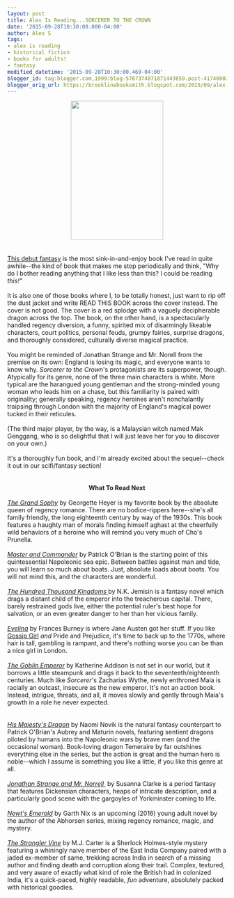 ```yaml
---
layout: post
title: Alex Is Reading...SORCERER TO THE CROWN
date: '2015-09-28T10:30:00.000-04:00'
author: Alex S
tags:
- alex is reading
- historical fiction
- books for adults!
- fantasy
modified_datetime: '2015-09-28T10:30:00.469-04:00'
blogger_id: tag:blogger.com,1999:blog-5767374071871443859.post-4174600203056717144
blogger_orig_url: https://brooklinebooksmith.blogspot.com/2015/09/alex-is-readingsorcerer-to-crown.html
---
```


<div dir="ltr" style="text-align: left;" trbidi="on"><div class="separator" style="clear: both; text-align: center;"><a href="https://ecx.images-amazon.com/images/I/91gIP4E2iIL.jpg" imageanchor="1" style="margin-left: 1em; margin-right: 1em;"><img border="0" src="https://ecx.images-amazon.com/images/I/91gIP4E2iIL.jpg" height="320" width="212" /></a></div><br /><br /><a href="https://www.brooklinebooksmith-shop.com/book/9780425283370">This debut fantasy</a> is the most sink-in-and-enjoy book I've read in quite awhile--the kind of book that makes me stop periodically and think, "Why do I bother reading anything that I like less than this? I could be reading <i>this!"</i> <br /><br />It is also one of those books where I, to be totally honest, just want to rip off the dust jacket and write READ THIS BOOK across the cover instead. The cover is not good. The cover is a red splodge with a vaguely decipherable dragon across the top. The book, on the other hand, is a spectacularly handled regency diversion, a funny, spirited mix of disarmingly likeable characters, court politics, personal feuds, grumpy fairies, surprise dragons, and thoroughly considered, culturally diverse magical practice.<br /><br />You might be reminded of Jonathan Strange and Mr. Norell from the premise on its own: England is losing its magic, and everyone wants to know why. <i>Sorcerer to the Crown</i>'s protagonists are its superpower, though. Atypically for its genre, none of the three main characters is white. More typical are the harangued young gentleman and the strong-minded young woman who leads him on a chase, but this familiarity is paired with originality; generally speaking, regency heroines aren't nonchalantly traipsing through London with the majority of England's magical power tucked in their reticules.<br /><br />(The third major player, by the way, is a Malaysian witch named Mak Genggang, who is so delightful that I will just leave her for you to discover on your own.)<br /><br />It's a thoroughly fun book, and I'm already excited about the sequel--check it out in our scifi/fantasy section!<br /><br /><br /><div style="text-align: center;"><b>What To Read Next</b></div><br /><i><a href="https://www.brooklinebooksmith-shop.com/book/9781402218941">The Grand Sophy</a> </i>by Georgette Heyer is my favorite book by the absolute queen of regency romance. There are no bodice-rippers here--she's all family friendly, the long eighteenth century by way of the 1930s. This book features a haughty man of morals finding himself aghast at the cheerfully wild behaviors of a heroine who will remind you very much of Cho's Prunella.<br /><br /><i><a href="https://www.brooklinebooksmith-shop.com/book/9780393307054">Master and Commander</a></i> by Patrick O'Brian is the starting point of this quintessential Napoleonic sea epic. Between battles against man and tide, you will learn so much about boats. Just, absolute loads about boats. You will not mind this, and the characters are wonderful.<br /><br /><a href="https://www.brooklinebooksmith-shop.com/book/9780316043922"><i>The Hundred Thousand Kingdoms</i> </a>by N.K. Jemisin is a fantasy novel which drags a distant child of the emperor into the treacherous capital. There, barely restrained gods live, either the potential ruler's best hope for salvation, or an even greater danger to her than her vicious family.<br /><br /><i><a href="https://www.brooklinebooksmith-shop.com/book/9780199536931">Evelina</a></i> by Frances Burney is where Jane Austen got her stuff. If you like <a href="https://www.brooklinebooksmith-shop.com/book/9780316910330">Gossip Girl</a> <i>and </i>Pride and Prejudice, it's time to back up to the 1770s, where hair is tall, gambling is rampant, and there's nothing worse you can be than a nice girl in London.<br /><br /><i><a href="https://www.brooklinebooksmith-shop.com/book/9780765365682">The Goblin Emperor</a> </i>by Katherine Addison is not set in our world, but it borrows a little steampunk and drags it back to the seventeeth/eighteenth centuries. Much like <i>Sorcerer</i>'s Zacharias Wythe, newly enthroned Maia is racially an outcast, insecure as the new emperor. It's not an action book. Instead, intrigue, threats, and all, it moves slowly and gently through Maia's growth in a role he never expected.<br /><br /><i> </i><br /><i><a href="https://www.brooklinebooksmith-shop.com/book/9780345481283">His Majesty's Dragon</a> </i>by Naomi Novik is the natural fantasy counterpart to Patrick O'Brian's Aubrey and Maturin novels, featuring sentient dragons piloted by humans into the Napoleonic wars by brave men (and the occasional woman). Book-loving dragon Temeraire by far outshines everything else in the series, but the action is great and the human hero is noble--which I assume is something you like a little, if you like this genre at all.<br /><br /><i><a href="https://www.brooklinebooksmith-shop.com/book/9780765356154">Jonathan Strange and Mr. Norrell </a></i>&nbsp;by Susanna Clarke is a period fantasy that features Dickensian characters, heaps of intricate description, and a particularly good scene with the gargoyles of Yorkminster coming to life.<br /><br /><i><a href="https://www.brooklinebooksmith-shop.com/book/9780062360045">Newt's Emerald</a></i>&nbsp;by Garth Nix is an upcoming (2016) young adult novel by the author of the Abhorsen series, mixing regency romance, magic, and mystery.<br /><br /><i><a href="https://www.brooklinebooksmith-shop.com/book/9780399171673">The Strangler Vine</a></i>&nbsp;by M.J. Carter is a Sherlock Holmes-style mystery featuring a whiningly naive member of the East India Company paired with a jaded ex-member of same, trekking across India in search of a missing author and finding death and corruption along their trail. Complex, textured, and very aware of exactly what kind of role the British had in colonized India, it's a quick-paced, highly readable, <i>fun</i> adventure, absolutely packed with historical goodies.</div>